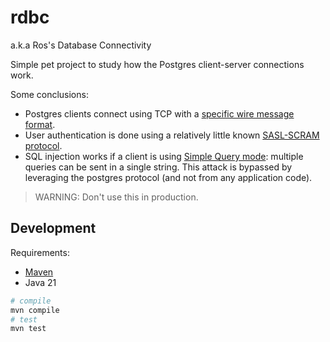 # rdbc 

a.k.a Ros's Database Connectivity

Simple pet project to study how the Postgres client-server connections work.

Some conclusions:
- Postgres clients connect using TCP with a [specific wire message format](https://www.postgresql.org/docs/current/protocol.html).
- User authentication is done using a relatively little known [SASL-SCRAM protocol](https://datatracker.ietf.org/doc/html/rfc5802).
- SQL injection works if a client is using [Simple Query mode](https://www.postgresql.org/docs/current/protocol-flow.html#PROTOCOL-FLOW-SIMPLE-QUERY): multiple queries can be sent in a single string. This attack is bypassed by leveraging the postgres protocol (and not from any application code). 

> WARNING: Don't use this in production.

## Development

Requirements:
- [Maven](https://maven.apache.org/guides/getting-started/)
- Java 21

```sh
# compile
mvn compile
# test
mvn test
```
